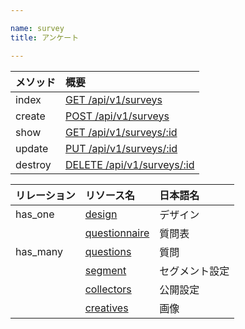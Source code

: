 ```yaml
---

name: survey
title: アンケート

---
```


|メソッド|概要|
|:---|:---|
|index|[GET /api/v1/surveys](#survey_index)|
|create|[POST /api/v1/surveys](#survey_create)|
|show|[GET /api/v1/surveys/:id](#survey_show)|
|update|[PUT /api/v1/surveys/:id](#survey_update)|
|destroy|[DELETE /api/v1/surveys/:id](#survey_delete)|

|リレーション|リソース名|日本語名|
|:---|:---|:---|
|has_one|[design](#design)|デザイン|
||[questionnaire](#questionnaire)|質問表|
|has_many|[questions](#question)|質問|
||[segment](#segment)|セグメント設定|
||[collectors](#collector)|公開設定|
||[creatives](#creative)|画像|
